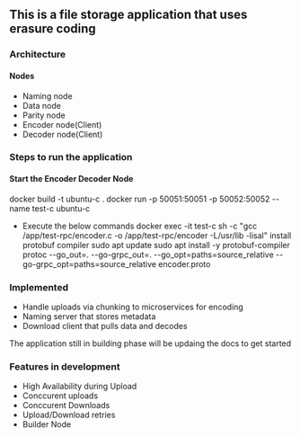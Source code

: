 ## This is a file storage application that uses erasure coding

### Architecture

#### Nodes
- Naming node
- Data node
- Parity node
- Encoder node(Client)
- Decoder node(Client)


### Steps to run the application
#### Start the Encoder Decoder Node
docker build -t ubuntu-c .
docker run -p 50051:50051 -p 50052:50052 --name test-c ubuntu-c

- Execute the below commands
docker exec -it test-c sh -c "gcc /app/test-rpc/encoder.c -o /app/test-rpc/encoder -L/usr/lib -lisal"
install protobuf compiler
sudo apt update
sudo apt install -y protobuf-compiler
protoc --go_out=. --go-grpc_out=. --go_opt=paths=source_relative --go-grpc_opt=paths=source_relative encoder.proto

### Implemented
- Handle uploads via chunking to microservices for encoding
- Naming server that stores metadata
- Download client that pulls data and decodes

The application still in building phase will be updaing the docs to get started

### Features in development
- High Availability during Upload
- Conccurent uploads
- Conccurent Downloads
- Upload/Download retries
- Builder Node